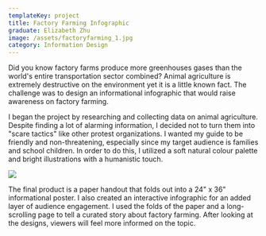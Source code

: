 ```yaml
---
templateKey: project
title: Factory Farming Infographic
graduate: Elizabeth Zhu
image: /assets/factoryfarming_1.jpg
category: Information Design
---
```

Did you know factory farms produce more greenhouses gases than the world's entire transportation sector combined? Animal agriculture is extremely destructive on the environment yet it is a little known fact. The challenge was to design an informational infographic that would raise awareness on factory farming.

I began the project by researching and collecting data on animal agriculture. Despite finding a lot of alarming information, I decided not to turn them into "scare tactics" like other protest organizations. I wanted my guide to be friendly and non-threatening, especially since my target audience is families and school children. In order to do this, I utilized a soft natural colour palette and bright illustrations with a humanistic touch. 

![](/assets/factoryfarming_2_2.jpg)

The final product is a paper handout that folds out into a 24" x 36" informational poster. I also created an interactive infographic for an added layer of audience engagement. I used the folds of the paper and a long-scrolling page to tell a curated story about factory farming. After looking at the designs, viewers will feel more informed on the topic.
